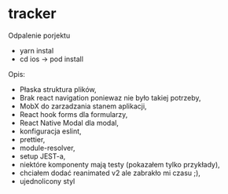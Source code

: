 # tracker

Odpalenie porjektu

- yarn instal
- cd ios -> pod install

Opis:

- Płaska struktura plików,
- Brak react navigation poniewaz nie było takiej potrzeby,
- MobX do zarzadzania stanem aplikacji,
- React hook forms dla formularzy,
- React Native Modal dla modal,
- konfiguracja eslint,
- prettier,
- module-resolver,
- setup JEST-a,
- niektóre komponenty mają testy (pokazałem tylko przykłady),
- chciałem dodać reanimated v2 ale zabrakło mi czasu ;),
- ujednolicony styl
